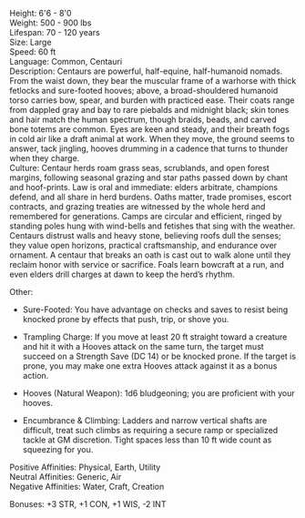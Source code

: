 Height: 6'6 - 8'0  
Weight: 500 - 900 lbs  
Lifespan: 70 - 120 years  
Size: Large  
Speed: 60 ft  
Language: Common, Centauri  
Description: Centaurs are powerful, half-equine, half-humanoid nomads. From the waist down, they bear the muscular frame of a warhorse with thick fetlocks and sure-footed hooves; above, a broad-shouldered humanoid torso carries bow, spear, and burden with practiced ease. Their coats range from dappled gray and bay to rare piebalds and midnight black; skin tones and hair match the human spectrum, though braids, beads, and carved bone totems are common. Eyes are keen and steady, and their breath fogs in cold air like a draft animal at work. When they move, the ground seems to answer, tack jingling, hooves drumming in a cadence that turns to thunder when they charge.  
Culture: Centaur herds roam grass seas, scrublands, and open forest margins, following seasonal grazing and star paths passed down by chant and hoof-prints. Law is oral and immediate: elders arbitrate, champions defend, and all share in herd burdens. Oaths matter, trade promises, escort contracts, and grazing treaties are witnessed by the whole herd and remembered for generations. Camps are circular and efficient, ringed by standing poles hung with wind-bells and fetishes that sing with the weather. Centaurs distrust walls and heavy stone, believing roofs dull the senses; they value open horizons, practical craftsmanship, and endurance over ornament. A centaur that breaks an oath is cast out to walk alone until they reclaim honor with service or sacrifice. Foals learn bowcraft at a run, and even elders drill charges at dawn to keep the herd’s rhythm.

Other:

- Sure-Footed: You have advantage on checks and saves to resist being knocked prone by effects that push, trip, or shove you.
    
- Trampling Charge: If you move at least 20 ft straight toward a creature and hit it with a Hooves attack on the same turn, the target must succeed on a Strength Save (DC 14) or be knocked prone. If the target is prone, you may make one extra Hooves attack against it as a bonus action.
    
- Hooves (Natural Weapon): 1d6 bludgeoning; you are proficient with your hooves.
    
- Encumbrance & Climbing: Ladders and narrow vertical shafts are difficult, treat such climbs as requiring a secure ramp or specialized tackle at GM discretion. Tight spaces less than 10 ft wide count as squeezing for you.
    

Positive Affinities: Physical, Earth, Utility  
Neutral Affinities: Generic, Air  
Negative Affinities: Water, Craft, Creation

Bonuses: +3 STR, +1 CON, +1 WIS, -2 INT